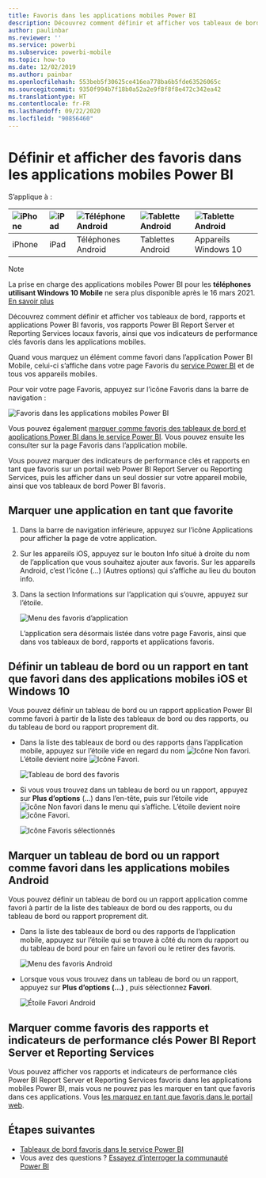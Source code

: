 ```yaml
---
title: Favoris dans les applications mobiles Power BI
description: Découvrez comment définir et afficher vos tableaux de bord, rapports et applications Power BI favoris, vos rapports Power BI Report Server et Reporting Services, ainsi que vos indicateurs de performance clés favoris dans les applications mobiles.
author: paulinbar
ms.reviewer: ''
ms.service: powerbi
ms.subservice: powerbi-mobile
ms.topic: how-to
ms.date: 12/02/2019
ms.author: painbar
ms.openlocfilehash: 553beb5f30625ce416ea778ba6b5fde63526065c
ms.sourcegitcommit: 9350f994b7f18b0a52a2e9f8f8f8e472c342ea42
ms.translationtype: HT
ms.contentlocale: fr-FR
ms.lasthandoff: 09/22/2020
ms.locfileid: "90856460"
---
```

# <a name="make-and-view-favorites-in-the-power-bi-mobile-apps"></a>Définir et afficher des favoris dans les applications mobiles Power BI
S’applique à :

| ![iPhone](./media/mobile-apps-favorites/iphone-logo-50-px.png) | ![iPad](./media/mobile-apps-favorites/ipad-logo-50-px.png) | ![Téléphone Android](./media/mobile-apps-favorites/android-phone-logo-50-px.png) | ![Tablette Android](./media/mobile-apps-favorites/android-tablet-logo-50-px.png) | ![Tablette Android](./media/mobile-apps-favorites/win-10-logo-50-px.png) |
|:--- |:--- |:--- |:--- |:--- |
| iPhone |iPad |Téléphones Android |Tablettes Android |Appareils Windows 10 |

>[!NOTE]
>La prise en charge des applications mobiles Power BI pour les **téléphones utilisant Windows 10 Mobile** ne sera plus disponible après le 16 mars 2021. [En savoir plus](/legal/powerbi/powerbi-mobile/power-bi-mobile-app-end-of-support-for-windows-phones)

Découvrez comment définir et afficher vos tableaux de bord, rapports et applications Power BI favoris, vos rapports Power BI Report Server et Reporting Services locaux favoris, ainsi que vos indicateurs de performance clés favoris dans les applications mobiles.

Quand vous marquez un élément comme favori dans l’application Power BI Mobile, celui-ci s’affiche dans votre page Favoris du [service Power BI](https://powerbi.com) et de tous vos appareils mobiles.

Pour voir votre page Favoris, appuyez sur l’icône Favoris dans la barre de navigation :

![Favoris dans les applications mobiles Power BI](./media/mobile-apps-favorites/power-bi-android-favorites-reports.png)


Vous pouvez également [marquer comme favoris des tableaux de bord et applications Power BI dans le service Power BI](../end-user-favorite.md). Vous pouvez ensuite les consulter sur la page Favoris dans l’application mobile.

Vous pouvez marquer des indicateurs de performance clés et rapports en tant que favoris sur un portail web Power BI Report Server ou Reporting Services, puis les afficher dans un seul dossier sur votre appareil mobile, ainsi que vos tableaux de bord Power BI favoris.

## <a name="make-an-app-a-favorite"></a>Marquer une application en tant que favorite
1. Dans la barre de navigation inférieure, appuyez sur l’icône Applications pour afficher la page de votre application.

2. Sur les appareils iOS, appuyez sur le bouton Info situé à droite du nom de l’application que vous souhaitez ajouter aux favoris. Sur les appareils Android, c’est l’icône (...) (Autres options) qui s’affiche au lieu du bouton info. 

3. Dans la section Informations sur l’application qui s’ouvre, appuyez sur l’étoile.
   
    ![Menu des favoris d’application](./media/mobile-apps-favorites/power-bi-android-favorite-app-ellipsis.png)
   
    L’application sera désormais listée dans votre page Favoris, ainsi que dans vos tableaux de bord, rapports et applications favoris.
   
## <a name="make-a-dashboard-or-report-a-favorite-in-the-ios-and-windows-10-mobile-apps"></a>Définir un tableau de bord ou un rapport en tant que favori dans des applications mobiles iOS et Windows 10
Vous pouvez définir un tableau de bord ou un rapport application Power BI comme favori à partir de la liste des tableaux de bord ou des rapports, ou du tableau de bord ou rapport proprement dit.

* Dans la liste des tableaux de bord ou des rapports dans l’application mobile, appuyez sur l’étoile vide en regard du nom ![Icône Non favori](./././media/mobile-apps-favorites/power-bi-mobile-not-favorite-icon.png). L’étoile devient noire ![Icône Favori](./././media/mobile-apps-favorites/power-bi-mobile-favorite-selected-black.png).
  
    ![Tableau de bord des favoris](./media/mobile-apps-favorites/power-bi-mobile-make-dashboard-favorite.png)
* Si vous vous trouvez dans un tableau de bord ou un rapport, appuyez sur **Plus d’options** (…) dans l’en-tête, puis sur l’étoile vide ![icône Non favori](./././media/mobile-apps-favorites/power-bi-mobile-not-favorite-icon.png) dans le menu qui s’affiche. L’étoile devient noire ![icône Favori](./././media/mobile-apps-favorites/power-bi-mobile-favorite-selected-black.png).
  
    ![Icône Favoris sélectionnés](./media/mobile-apps-favorites/power-bi-mobile-favorite-selected.png)

## <a name="make-a-dashboard-or-report-a-favorite-in-the-android-mobile-apps"></a>Marquer un tableau de bord ou un rapport comme favori dans les applications mobiles Android
Vous pouvez définir un tableau de bord ou un rapport application comme favori à partir de la liste des tableaux de bord ou des rapports, ou du tableau de bord ou rapport proprement dit.

* Dans la liste des tableaux de bord ou des rapports de l’application mobile, appuyez sur l’étoile qui se trouve à côté du nom du rapport ou du tableau de bord pour en faire un favori ou le retirer des favoris.
  
    ![Menu des favoris Android](./media/mobile-apps-favorites/power-bi-android-make-favorite.png)

* Lorsque vous vous trouvez dans un tableau de bord ou un rapport, appuyez sur **Plus d’options (…)** , puis sélectionnez **Favori**.
  
    ![Étoile Favori Android](./media/mobile-apps-favorites/power-bi-android-favorite-in-dashboard.png)

## <a name="make-favorite-power-bi-report-server-and-reporting-services-reports-and-kpis"></a>Marquer comme favoris des rapports et indicateurs de performance clés Power BI Report Server et Reporting Services
Vous pouvez afficher vos rapports et indicateurs de performance clés Power BI Report Server et Reporting Services favoris dans les applications mobiles Power BI, mais vous ne pouvez pas les marquer en tant que favoris dans ces applications. Vous [les marquez en tant que favoris dans le portail web](../../report-server/tutorial-explore-report-server-web-portal.md#tag-your-favorites). 

## <a name="next-steps"></a>Étapes suivantes
* [Tableaux de bord favoris dans le service Power BI](../end-user-favorite.md) 
* Vous avez des questions ? [Essayez d’interroger la communauté Power BI](https://community.powerbi.com/)